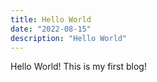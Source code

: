 ```yaml
---
title: Hello World
date: "2022-08-15"
description: "Hello World"
---
```


Hello World! This is my first blog!